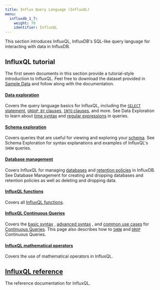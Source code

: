 ```yaml
---
title: Influx Query Language (InfluxQL)
menu:
  influxdb_1_7:
    weight: 70
    identifier: InfluxQL
---
```


This section introduces InfluxQL, InfluxDB's SQL-like query language for
interacting with data in InfluxDB.

## InfluxQL tutorial
The first seven documents in this section provide a tutorial-style introduction
to InfluxQL.
Feel free to download the dataset provided in
[Sample Data](/influxdb/v1.7/query_language/data_download/) and follow along
with the documentation.

#### [Data exploration](/influxdb/v1.7/query_language/data_exploration/)

Covers the query language basics for InfluxQL, including the
[`SELECT` statement](/influxdb/v1.7/query_language/data_exploration/#the-basic-select-statement),
[`GROUP BY` clauses](/influxdb/v1.7/query_language/data_exploration/#the-group-by-clause),
[`INTO` clauses](/influxdb/v1.7/query_language/data_exploration/#the-into-clause), and more.
See Data Exploration to learn about
[time syntax](/influxdb/v1.7/query_language/data_exploration/#time-syntax) and
[regular expressions](/influxdb/v1.7/query_language/data_exploration/#regular-expressions) in
queries.

#### [Schema exploration](/influxdb/v1.7/query_language/schema_exploration/)

Covers queries that are useful for viewing and exploring your
[schema](/influxdb/v1.7/concepts/glossary/#schema).
See Schema Exploration for syntax explanations and examples of InfluxQL's `SHOW`
queries.

#### [Database management](/influxdb/v1.7/query_language/database_management/)

Covers InfluxQL for managing
[databases](/influxdb/v1.7/concepts/glossary/#database) and
[retention policies](/influxdb/v1.7/concepts/glossary/#retention-policy-rp) in
InfluxDB.
See Database Management for creating and dropping databases and retention
policies as well as deleting and dropping data.

#### [InfluxQL functions](/influxdb/v1.7/query_language/functions/)

Covers all [InfluxQL functions](/influxdb/v1.7/query_language/functions/).

#### [InfluxQL Continuous Queries](/influxdb/v1.7/query_language/continuous_queries/)

Covers the
[basic syntax](/influxdb/v1.7/query_language/continuous_queries/#basic-syntax)
,
[advanced syntax](/influxdb/v1.7/query_language/continuous_queries/#advanced-syntax)
,
and
[common use cases](/influxdb/v1.7/query_language/continuous_queries/#continuous-query-use-cases)
for
[Continuous Queries](/influxdb/v1.7/concepts/glossary/#continuous-query-cq).
This page also describes how to
[`SHOW`](/influxdb/v1.7/query_language/continuous_queries/#listing-continuous-queries) and
[`DROP`](/influxdb/v1.7/query_language/continuous_queries/#deleting-continuous-queries)
Continuous Queries.

#### [InfluxQL mathematical operators](/influxdb/v1.7/query_language/math_operators/)

Covers the use of mathematical operators in InfluxQL.


## [InfluxQL reference](/influxdb/v1.7/query_language/spec/)

The reference documentation for InfluxQL.
